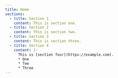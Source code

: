 ```yaml
---
title: Home
sections:
  - title: Section 1
    content: This is section one.
  - title: Section 2
    content: This is section two.
  - title: Section 3
    content: This is section three.
  - title: Section 4
    content: |-
      This is [section four](https://example.com).
      * One
      * Two 
      * Three
---
```

